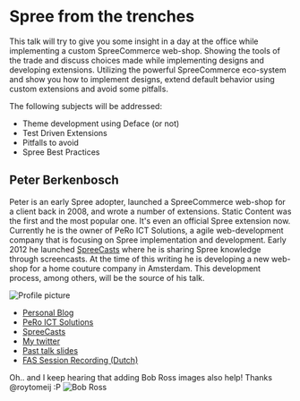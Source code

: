 # Spree from the trenches

This talk will try to give you some insight in a day at the office while implementing a custom SpreeCommerce web-shop. Showing the tools of the trade and discuss choices made while implementing designs and developing extensions. Utilizing the powerful SpreeCommerce eco-system and show you how to implement designs, extend default behavior using custom extensions and avoid some pitfalls.

The following subjects will be addressed:

- Theme development using Deface (or not)
- Test Driven Extensions
- Pitfalls to avoid
- Spree Best Practices

## Peter Berkenbosch

Peter is an early Spree adopter, launched a SpreeCommerce web-shop for a client back in 2008, and wrote a number of extensions. Static Content was the first and the most popular one. It's even an official Spree extension now. Currently he is the owner of PeRo ICT Solutions, a agile web-development company that is focusing on Spree implementation and development. Early 2012 he launched [SpreeCasts](http://spreecasts.org) where he is sharing Spree knowledge through screencasts. At the time of this writing he is developing a new web-shop for a home couture company in Amsterdam. This development process, among others, will be the source of his talk.

![Profile picture](https://github.com/peterberkenbosch/call-for-proposals/raw/master/implement-spree-templates/profile_picture.jpg)

- [Personal Blog](http://www.peterberkenbosch.nl)
- [PeRo ICT Solutions](http://www.pero-ict.nl)
- [SpreeCasts](http://www.spreecasts.org)
- [My twitter](https://twitter.com/#!/pberkenbosch)
- [Past talk slides](http://speakerdeck.com/u/pberkenbosch)
- [FAS Session Recording (Dutch)](http://www.ustream.tv/recorded/14519167)

Oh.. and I keep hearing that adding Bob Ross images also help! Thanks @roytomeij :P ![Bob Ross](http://unrealitymag.com/wp-content/uploads/2009/07/bob_ross_painting_6.jpg)